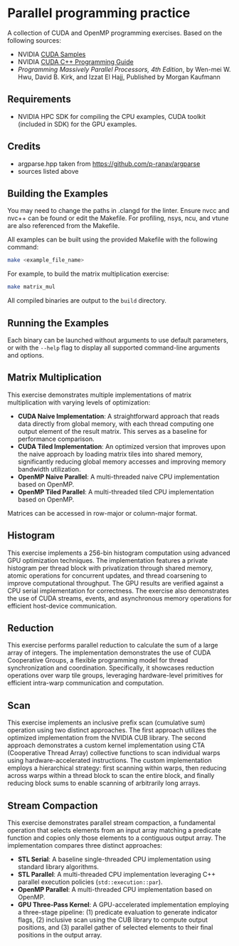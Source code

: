 # Parallel programming practice

A collection of CUDA and OpenMP programming exercises. Based on the following sources:

* NVIDIA [CUDA Samples](https://github.com/NVIDIA/cuda-samples/tree/master)
* NVIDIA [CUDA C++ Programming Guide](https://docs.nvidia.com/cuda/cuda-c-programming-guide)
* *Programming Massively Parallel Processors, 4th Edition*, by Wen-mei W. Hwu, David B. Kirk, and Izzat El Hajj, Published by Morgan Kaufmann

## Requirements

* NVIDIA HPC SDK for compiling the CPU examples, CUDA toolkit (included in SDK) for the GPU examples.

## Credits

* argparse.hpp taken from https://github.com/p-ranav/argparse
* sources listed above

## Building the Examples

You may need to change the paths in .clangd for the linter. 
Ensure nvcc and nvc++ can be found or edit the Makefile. For profiling, nsys, ncu, and vtune are also referenced from the Makefile.

All examples can be built using the provided Makefile with the following command:

```bash
make <example_file_name>
```

For example, to build the matrix multiplication exercise:

```bash
make matrix_mul
```

All compiled binaries are output to the `build` directory.

## Running the Examples

Each binary can be launched without arguments to use default parameters, or with the `--help` flag to display all supported command-line arguments and options.

## Matrix Multiplication

This exercise demonstrates multiple implementations of matrix multiplication with varying levels of optimization:

* **CUDA Naive Implementation**: A straightforward approach that reads data directly from global memory, with each thread computing one output element of the result matrix. This serves as a baseline for performance comparison.
* **CUDA Tiled Implementation**: An optimized version that improves upon the naive approach by loading matrix tiles into shared memory, significantly reducing global memory accesses and improving memory bandwidth utilization.
* **OpenMP Naive Parallel**: A multi-threaded naive CPU implementation based on OpenMP.
* **OpenMP Tiled Parallel**: A multi-threaded tiled CPU implementation based on OpenMP.

Matrices can be accessed in row-major or column-major format.

## Histogram

This exercise implements a 256-bin histogram computation using advanced GPU optimization techniques. The implementation features a private histogram per thread block with privatization through shared memory, atomic operations for concurrent updates, and thread coarsening to improve computational throughput. The GPU results are verified against a CPU serial implementation for correctness. The exercise also demonstrates the use of CUDA streams, events, and asynchronous memory operations for efficient host-device communication.

## Reduction

This exercise performs parallel reduction to calculate the sum of a large array of integers. The implementation demonstrates the use of CUDA Cooperative Groups, a flexible programming model for thread synchronization and coordination. Specifically, it showcases reduction operations over warp tile groups, leveraging hardware-level primitives for efficient intra-warp communication and computation.

## Scan

This exercise implements an inclusive prefix scan (cumulative sum) operation using two distinct approaches. The first approach utilizes the optimized implementation from the NVIDIA CUB library. The second approach demonstrates a custom kernel implementation using CTA (Cooperative Thread Array) collective functions to scan individual warps using hardware-accelerated instructions. The custom implementation employs a hierarchical strategy: first scanning within warps, then reducing across warps within a thread block to scan the entire block, and finally reducing block sums to enable scanning of arbitrarily long arrays.

## Stream Compaction

This exercise demonstrates parallel stream compaction, a fundamental operation that selects elements from an input array matching a predicate function and copies only those elements to a contiguous output array. The implementation compares three distinct approaches:

* **STL Serial**: A baseline single-threaded CPU implementation using standard library algorithms.
* **STL Parallel**: A multi-threaded CPU implementation leveraging C++ parallel execution policies (`std::execution::par`).
* **OpenMP Parallel**: A multi-threaded CPU implementation based on OpenMP.
* **GPU Three-Pass Kernel**: A GPU-accelerated implementation employing a three-stage pipeline: (1) predicate evaluation to generate indicator flags, (2) inclusive scan using the CUB library to compute output positions, and (3) parallel gather of selected elements to their final positions in the output array.

